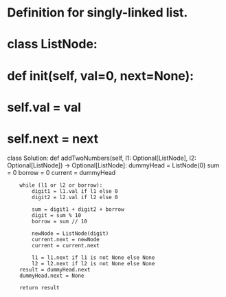 # Definition for singly-linked list.
# class ListNode:
#     def __init__(self, val=0, next=None):
#         self.val = val
#         self.next = next
class Solution:
    def addTwoNumbers(self, l1: Optional[ListNode], l2: Optional[ListNode]) -> Optional[ListNode]:
        dummyHead = ListNode(0)
        sum = 0 
        borrow = 0
        current = dummyHead

        while (l1 or l2 or borrow):
            digit1 = l1.val if l1 else 0
            digit2 = l2.val if l2 else 0

            sum = digit1 + digit2 + borrow
            digit = sum % 10
            borrow = sum // 10

            newNode = ListNode(digit)
            current.next = newNode
            current = current.next

            l1 = l1.next if l1 is not None else None
            l2 = l2.next if l2 is not None else None
        result = dummyHead.next
        dummyHead.next = None

        return result
